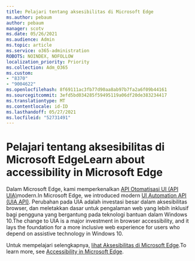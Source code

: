 ```yaml
---
title: Pelajari tentang aksesibilitas di Microsoft Edge
ms.author: pebaum
author: pebaum
manager: scotv
ms.date: 05/26/2021
ms.audience: Admin
ms.topic: article
ms.service: o365-administration
ROBOTS: NOINDEX, NOFOLLOW
localization_priority: Priority
ms.collection: Adm_O365
ms.custom:
- "8370"
- "9004622"
ms.openlocfilehash: 8f69111ac3fb77d90aa8ab97b7fa2a6f09b44161
ms.sourcegitcommit: 3efd5bd034285f59495119a06df20de383234417
ms.translationtype: MT
ms.contentlocale: id-ID
ms.lasthandoff: 05/27/2021
ms.locfileid: "52731491"
---
```

# <a name="learn-about-accessibility-in-microsoft-edge"></a><span data-ttu-id="a5dc1-102">Pelajari tentang aksesibilitas di Microsoft Edge</span><span class="sxs-lookup"><span data-stu-id="a5dc1-102">Learn about accessibility in Microsoft Edge</span></span>

<span data-ttu-id="a5dc1-103">Dalam Microsoft Edge, kami memperkenalkan [API Otomatisasi UI (API UIA)](https://go.microsoft.com/fwlink/?linkid=2153423)modern.</span><span class="sxs-lookup"><span data-stu-id="a5dc1-103">In Microsoft Edge, we introduced modern [UI Automation API (UIA API)](https://go.microsoft.com/fwlink/?linkid=2153423).</span></span> <span data-ttu-id="a5dc1-104">Perubahan pada UIA adalah investasi besar dalam aksesibilitas browser, dan meletakkan dasar untuk pengalaman web yang lebih inklusif bagi pengguna yang bergantung pada teknologi bantuan dalam Windows 10.</span><span class="sxs-lookup"><span data-stu-id="a5dc1-104">The change to UIA is a major investment in browser accessibility, and it lays the foundation for a more inclusive web experience for users who depend on assistive technology in Windows 10.</span></span> 

<span data-ttu-id="a5dc1-105">Untuk mempelajari selengkapnya, [lihat Aksesibilitas di Microsoft Edge](https://go.microsoft.com/fwlink/?linkid=2153512).</span><span class="sxs-lookup"><span data-stu-id="a5dc1-105">To learn more, see [Accessibility in Microsoft Edge](https://go.microsoft.com/fwlink/?linkid=2153512).</span></span>
